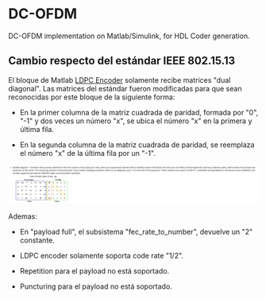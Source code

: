 # DC-OFDM

DC-OFDM implementation on Matlab/Simulink, for HDL Coder generation.

## Cambio respecto del estándar IEEE 802.15.13

El bloque de Matlab [LDPC Encoder](https://la.mathworks.com/help/wireless-hdl/ref/ldpcencoder.html) solamente recibe matrices "dual diagonal". Las matrices del estándar fueron modificadas para que sean reconocidas por este bloque de la siguiente forma:

* En la primer columna de la matriz cuadrada de paridad, formada por "0", "-1" y dos veces un número "x", se ubica el número "x" en la primera y última fila.

* En la segunda columna de la matriz cuadrada de paridad, se reemplaza el número "x" de la última fila por un "-1".

![Double diagonal matrix](images/double_diagonal.png)

Ademas:

* En "payload full", el subsistema "fec_rate_to_number", devuelve un "2" constante.

* LDPC encoder solamente soporta code rate "1/2".

* Repetition para el payload no está soportado.

* Puncturing para el payload no está soportado.
